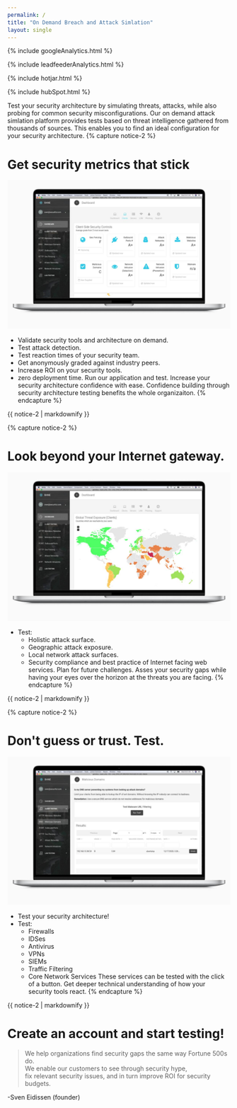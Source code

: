 ```yaml
---
permalink: /
title: "On Demand Breach and Attack Simlation"
layout: single
---
```

<!-- Google analytics -->
{% include googleAnalytics.html %}
<!-- Leadfeeder analytics -->
{% include leadfeederAnalytics.html %}
<!-- Hotjar analytics -->
{% include hotjar.html %}
<!-- Hub Spot analytics -->
{% include hubSpot.html %}

Test your security architecture by simulating threats, attacks, while also probing for common security misconfigurations. Our on demand attack simlation platform provides tests based on threat intelligence gathered from thousands of sources. This enables you to find an ideal configuration for your security architecture.
{% capture notice-2 %}
# Get security metrics that stick
[![Get graded against industry peers](/assets/images/macbook_gradingDashboard.jpeg)](/assets/images/macbook_gradingDashboard.jpeg)
* Validate security tools and architecture on demand.
* Test attack detection.
* Test reaction times of your security team.
* Get anonymously graded against industry peers.
* Increase ROI on your security tools.
* zero deployment time. Run our application and test.
Increase your security architecture confidence with ease. Confidence building through security architecture testing benefits the whole organizaiton.
{% endcapture %}
<div class="notice">{{ notice-2 | markdownify }}</div>

{% capture notice-2 %}
# Look beyond your Internet gateway.
[![Global threat exposure](/assets/images/macbook_geoThreatsDashboard.jpeg)](/assets/images/macbook_geoThreatsDashboard.jpeg)
* Test:
  * Holistic attack surface.
  * Geographic attack exposure.
  * Local network attack surfaces.
  * Security compliance and best practice of Internet facing web services.
Plan for future challenges. Asses your security gaps while having your eyes over the horizon at the threats you are facing.
{% endcapture %}
<div class="notice">{{ notice-2 | markdownify }}</div>

{% capture notice-2 %}
# Don't guess or trust. Test.
[![Deep dive into the gaps of your security tools](/assets/images/macbook_malwareDomainsTest.jpeg)](/assets/images/macbook_malwareDomainsTest.jpeg)
* Test your security architecture!
* Test:
  * Firewalls
  * IDSes
  * Antivirus
  * VPNs
  * SIEMs
  * Traffic Filtering
  * Core Network Services
These services can be tested with the click of a button. Get deeper technical understanding of how your security tools react.
{% endcapture %}
<div class="notice">{{ notice-2 | markdownify }}</div>

# Create an account and start testing!

<script charset="utf-8" type="text/javascript" src="//js.hsforms.net/forms/shell.js"></script>
<script>
  hbspt.forms.create({
	portalId: "8898112",
	formId: "2b1cfdb3-6618-4dd8-86e4-4786274c0d38"
});
</script>


>We help organizations find security gaps the same way Fortune 500s do.  
>We enable our customers to see through security hype,  
>fix relevant security issues, 
>and in turn improve ROI for security budgets. 

-Sven Eidissen (founder)